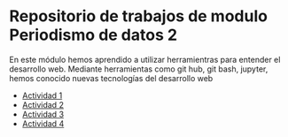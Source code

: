 # Repositorio de trabajos de modulo Periodismo de datos 2

En este módulo hemos aprendido a utilizar herramientras para entender el desarrollo web. Mediante herramientas como git hub, git bash, jupyter, hemos conocido nuevas tecnologías del desarrollo web

- [Actividad 1](ad1.md)
- [Actividad 2](ad2.md)
- [Actividad 3](ad3.md)
- [Actividad 4](api-covid-pandas.ipynb)


